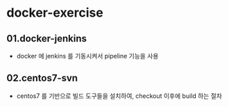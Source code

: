 # docker-exercise

## 01.docker-jenkins

- docker 에 jenkins 를 기동시켜서 pipeline 기능을 사용

## 02.centos7-svn

- centos7 를 기반으로 빌드 도구들을 설치하여, checkout 이후에 build 하는 절차
